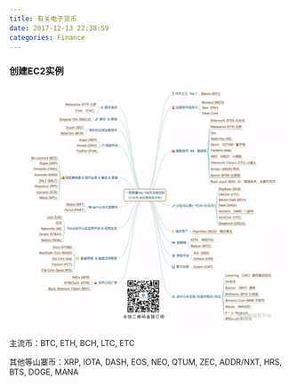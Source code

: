```yaml
---
title: 有关电子货币
date: 2017-12-13 22:38:59
categories: Finance
---
```




<!-- more -->

### 创建EC2实例

![](/img/bitcoin/summary.jpg)

主流币：BTC, ETH, BCH, LTC, ETC

其他等山寨币：XRP, IOTA, DASH, EOS, NEO, QTUM, ZEC, ADDR/NXT, HRS, BTS, DOGE, MANA 